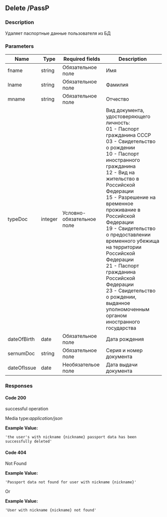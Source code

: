 ## Delete /PassP
### Description
Удаляет паспортные данные пользователя из БД

### Parameters
| Name|Type| Required fields           |Description    | 
|-----|----|---------------------------|-------------------------------------|
|fname|string| Обязательное поле         |Имя                                 | 
|lname|string| Обязательное поле         |Фамилия                             | 
|mname|string| Обязательное поле         |Отчество                            | 
|typeDoc|integer| Условно-обязательное поле |Вид документа, удостоверяющего личность:<br>  01 - Паспорт гражданина СССР<br>03 - Свидетельство о рождении<br>10 - Паспорт иностранного гражданина<br>12 - Вид на жительство в Российской Федерации<br>15 - Разрешение на временное проживание в Российской Федерации<br>19 - Свидетельство о предоставлении временного убежища на территории Российской Федерации<br>21 - Паспорт гражданина Российской Федерации<br>23 - Свидетельство о рождении, выданное уполномоченным органом иностранного государства
|dateOfBirth|date| Обязательное поле         |Дата рождения
|sernumDoc|string| Обязательное поле         |Серия и номер документа | 
|dateOfIssue|date| Необязательое поле        |Дата выдачи документа 
### Responses
#### Code 200

successful operation

Media type:_application/json_

**Example Value:**<br>
````
'the user's with nickname {nickname} passport data has been successfully deleted'
````
#### Code 404
Not Found

**Example Value:**<br>
````
'Passport data not found for user with nickname {nickname}'
````
Or

**Example Value:**<br>
````
'User with nickname {nickname} not found'
